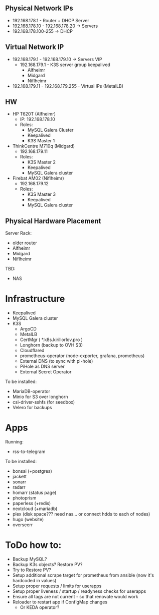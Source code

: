 Physical Network IPs
---

- 192.168.178.1 - Router + DHCP Server 
- 192.168.178.10 - 192.168.178.20 -> Servers
- 192.168.178.100-255 -> DHCP

Virtual Network IP
---
- 192.168.179.1 - 192.168.179.10 -> Servers VIP
  - 192.168.179.1 - K3S server group keepalived
    - Alfheimr
    - Midgard
    - Niflheimr
- 192.168.179.11 - 192.168.179.255 - Virtual IPs (MetalLB)

HW
---
- HP T620T (Alfheimr)
  - IP: 192.168.178.10
  - Roles: 
    - MySQL Galera Cluster
    - Keepalived
    - K3S Master 1
- ThinkCentre M710q (Midgard)     
  - 192.168.179.11
  - Roles:
    - K3S Master 2
    - Keepalived
    - MySQL Galera cluster
- Firebat AM02 (Niflheimr)
  - 192.168.179.12
  - Roles:
    - K3S Master 3
    - Keepalived
    - MySQL Galera cluster

Physical Hardware Placement
---

Server Rack:
 - older router
 - Alfheimr
 - Midgard
 - Niflheimr

TBD:
 - NAS

# Infrastructure

- Keepalived
- MySQL Galera cluster
- K3S
  - ArgoCD
  - MetalLB
  - CertMgr ( *.k8s.kirillorlov.pro )
  - Longhorn (backup to OVH S3)
  - Cloudflared
  - prometheus-operator (node-exporter, grafana, prometheus)
  - External DNS (to sync with pi-hole)
  - PiHole as DNS server
  - External Secret Operator 

To be installed:
  - MariaDB-operator
  - Minio for S3 over longhorn
  - csi-driver-sshfs (for seedbox)
  - Velero for backups

# Apps

Running:
 - rss-to-telegram

To be installed:
 - bonsai (+postgres)
 - jackett
 - sonarr
 - radarr
 - homarr (status page)
 - photoprism
 - paperless (+redis)
 - nextcloud (+mariadb)
 - plex (disk space??? need nas... or connect hdds to each of nodes)
 - hugo (website)
 - overseerr
 
# ToDo how to:

- Backup MySQL?
- Backup K3s objects? Restore PV?
- Try to Restore PV?
- Setup additional scrape target for prometheus from ansible (now it's hardcoded in values)
- Setup proper requests / limits for userapps
- Setup proper liveness / startup / readyness checks for userapps
- Ensure all tags are not current - so that renovate would work
- Reloader to restart app if ConfigMap changes
  - Or KEDA operator? 